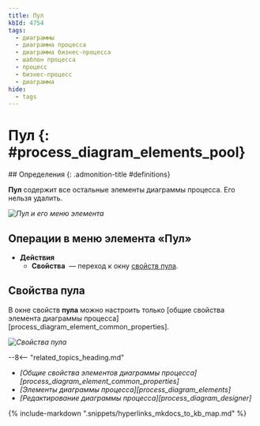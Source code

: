 ```yaml
---
title: Пул
kbId: 4754
tags:
  - диаграммы
  - диаграмма процесса
  - диаграмма бизнес-процесса
  - шаблон процесса
  - процесс
  - бизнес-процесс
  - диаграмма
hide:
  - tags
---
```


# Пул {: #process_diagram_elements_pool}

<div class="admonition question" markdown="block">
## Определения {: .admonition-title #definitions}

**Пул** содержит все остальные элементы диаграммы процесса. Его нельзя удалить.

</div>

*![Пул и его меню элемента](pool.png)*

## Операции в меню элемента «Пул»

- **Действия**
    - **Свойства** <i class="fa-light fa-gear"></i> — переход к окну [свойств пула](#свойства-пула).

## Свойства пула

В  окне свойств **пула** можно настроить только [общие свойства элемента диаграммы процесса][process_diagram_element_common_properties].

*![Свойства пула](pool_properties.png)*

<div class="relatedTopics" markdown="block">

--8<-- "related_topics_heading.md"

- _[Общие свойства элементов диаграммы процесса][process_diagram_element_common_properties]_
- _[Элементы диаграммы процесса][process_diagram_elements]_
- _[Редактирование диаграммы процесса][process_diagram_designer]_

</div>

{% include-markdown ".snippets/hyperlinks_mkdocs_to_kb_map.md" %}
